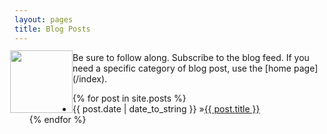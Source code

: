 ```yaml
---
layout: pages
title: Blog Posts
---
```


<img
src="http://www.stevencombs.com/images/design/blog.svg"
style="
  float: left;
  width: 100px;
  margin-left: -7px;
  margin-top: -3px;
  "
/>

<a title="RSS feed" id="rss" href="/atom.xml" target="blank">
    <i class="fa fa-rss-square"></i>
  </a> Be sure to follow along. Subscribe to the blog feed. If you need a specific category of blog post, use the [home page](/index).

<ul id="blog-posts" class="posts">
	{% for post in site.posts %}
      <li><span>{{ post.date | date_to_string }} &raquo;</span><a href="{{ post.url }}">{{ post.title }}</a></li>
    {% endfor %}
</ul>
